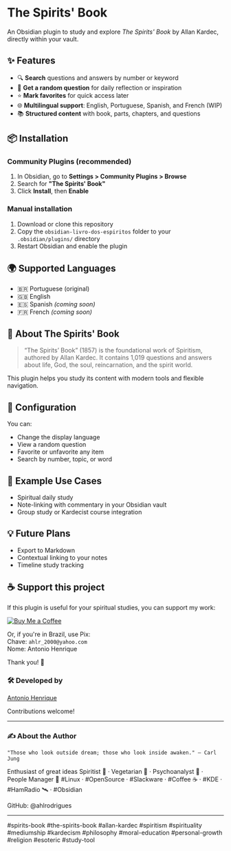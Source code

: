 # The Spirits' Book

An Obsidian plugin to study and explore *The Spirits' Book* by Allan Kardec, directly within your vault.

## ✨ Features

- 🔍 **Search** questions and answers by number or keyword  
- 🔀 **Get a random question** for daily reflection or inspiration  
- ⭐ **Mark favorites** for quick access later  
- 🌐 **Multilingual support**: English, Portuguese, Spanish, and French (WIP)  
- 📚 **Structured content** with book, parts, chapters, and questions  

## 📦 Installation

### Community Plugins (recommended)

1. In Obsidian, go to **Settings > Community Plugins > Browse**
2. Search for **"The Spirits' Book"**
3. Click **Install**, then **Enable**

### Manual installation

1. Download or clone this repository
2. Copy the `obsidian-livro-dos-espiritos` folder to your `.obsidian/plugins/` directory
3. Restart Obsidian and enable the plugin

## 🌍 Supported Languages

- 🇧🇷 Portuguese (original)
- 🇬🇧 English
- 🇪🇸 Spanish *(coming soon)*
- 🇫🇷 French *(coming soon)*

## 🧠 About The Spirits' Book

> “The Spirits’ Book” (1857) is the foundational work of Spiritism, authored by Allan Kardec. It contains 1,019 questions and answers about life, God, the soul, reincarnation, and the spirit world.

This plugin helps you study its content with modern tools and flexible navigation.

## 🔧 Configuration

You can:
- Change the display language
- View a random question
- Favorite or unfavorite any item
- Search by number, topic, or word

## 📘 Example Use Cases

- Spiritual daily study
- Note-linking with commentary in your Obsidian vault
- Group study or Kardecist course integration

## 💡 Future Plans

- Export to Markdown
- Contextual linking to your notes
- Timeline study tracking

## ☕ Support this project

If this plugin is useful for your spiritual studies, you can support my work:

[![Buy Me a Coffee](https://cdn.buymeacoffee.com/buttons/v2/default-yellow.png)](https://www.buymeacoffee.com/ahlrodrigues)

Or, if you're in Brazil, use Pix:  
Chave: `ahlr_2000@yahoo.com`  
Nome: Antonio Henrique

Thank you! 🙏

### 🛠️ Developed by

[Antonio Henrique](c)

Contributions welcome!

---

### ✍️ About the Author

    "Those who look outside dream; those who look inside awaken." — Carl Jung

Enthusiast of great ideas
Spiritist 👻 · Vegetarian 🥬 · Psychoanalyst 🧠 · People Manager 🤝
#Linux · #OpenSource · #Slackware · #Coffee ☕ · #KDE · #HamRadio 🛰️ · #Obsidian

GitHub: @ahlrodrigues

--- 

#spirits-book #the-spirits-book #allan-kardec #spiritism #spirituality #mediumship #kardecism #philosophy #moral-education #personal-growth #religion #esoteric #study-tool
